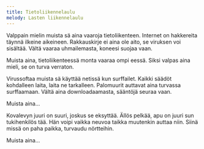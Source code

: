 ```yaml
---
title: Tietoliikennelaulu
melody: Lasten liikennelaulu
---
```

Valppain mielin muista sä aina
vaaroja tietoliikenteen.
Internet on hakkereita täynnä
ilkeine aikeineen.
Rakkauskirje ei aina ole aito, se
viruksen voi sisältää.
Vältä vaaraa uhmailemasta,
koneesi suojaa vaan.

Muista aina, tietoliikenteessä
monta vaaraa ompi eessä.
Siksi valpas aina mieli,
se on turva verraton.

Virussoftaa muista sä käyttää
netissä kun surffailet.
Kaikki säädöt kohdalleen laita,
laita ne tarkalleen.
Palomuurit auttavat aina
turvassa surffaamaan.
Vältä aina downloadaamasta,
sääntöjä seuraa vaan.

Muista aina...

Kovalevyn juuri on suuri,
joskus se eksyttää.
Ällös pelkää, apu on juuri
sun tukihenkilös tää.
Hän voipi vaikka neuvoa taikka
muutenkin auttaa niin.
Siinä missä on paha paikka,
turvaudu nörtteihin.

Muista aina...
